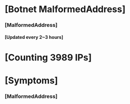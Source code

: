 # [Botnet MalformedAddress]
### [MalformedAddress]
#### [Updated every 2~3 hours]

# [Counting 3989 IPs]

# [Symptoms] 
###   [MalformedAddress]

